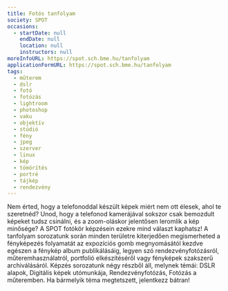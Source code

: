 ```yaml
---
title: Fotós tanfolyam
society: SPOT
occasions:
  - startDate: null
    endDate: null
    location: null
    instructors: null
moreInfoURL: https://spot.sch.bme.hu/tanfolyam
applicationFormURL: https://spot.sch.bme.hu/tanfolyam
tags:
  - műterem
  - dslr
  - fotó
  - fotózás
  - lightroom
  - photoshop
  - vaku
  - objektív
  - stúdió
  - fény
  - jpeg
  - szerver
  - linux
  - kép
  - tömörítés
  - portré
  - tájkép
  - rendezvény
---
```


Nem érted, hogy a telefonoddal készült képek miért nem ott élesek, ahol te szeretnéd? Unod, hogy a telefonod kamerájával sokszor csak bemozdult képeket tudsz csinálni, és a zoom-oláskor jelentősen leromlik a kép minősége? A SPOT fotókör képzésein ezekre mind választ kaphatsz! A tanfolyam sorozatunk során minden területre kiterjedően megismerheted a fényképezés folyamatát az expozíciós gomb megnyomásától kezdve egészen a fénykép album publikálásáig, legyen szó rendezvényfotózásról, műteremhasználatról, portfolió elkészítéséről vagy fényképek szakszerű archiválásáról. Képzés sorozatunk négy részből áll, melynek témái: DSLR alapok, Digitális képek utómunkája, Rendezvényfotózás, Fotózás a műteremben. Ha bármelyik téma megtetszett, jelentkezz bátran!
